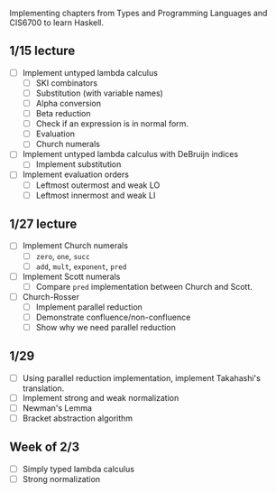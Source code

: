 Implementing chapters from Types and Programming Languages and CIS6700 to learn Haskell.

## 1/15 lecture

- [ ] Implement untyped lambda calculus
    - [ ] SKI combinators 
    - [ ] Substitution (with variable names)
    - [ ] Alpha conversion 
    - [ ] Beta reduction 
    - [ ] Check if an expression is in normal form.
    - [ ] Evaluation 
    - [ ] Church numerals 
- [ ] Implement untyped lambda calculus with DeBruijn indices
    - [ ] Implement substitution
- [ ] Implement evaluation orders
    - [ ] Leftmost outermost and weak LO
    - [ ] Leftmost innermost and weak LI 

## 1/27 lecture 
- [ ] Implement Church numerals
    - [ ] `zero`, `one`, `succ` 
    - [ ] `add`, `mult`, `exponent`, `pred` 
- [ ] Implement Scott numerals
    - [ ] Compare `pred` implementation between Church and Scott. 
- [ ] Church-Rosser 
    - [ ] Implement parallel reduction
    - [ ] Demonstrate confluence/non-confluence 
    - [ ] Show why we need parallel reduction 

## 1/29
- [ ] Using parallel reduction implementation, implement Takahashi's translation. 
- [ ] Implement strong and weak normalization 
- [ ] Newman's Lemma
- [ ] Bracket abstraction algorithm 

## Week of 2/3 
- [ ] Simply typed lambda calculus
- [ ] Strong normalization 
